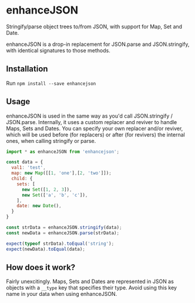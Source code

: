 # enhanceJSON
Stringify/parse object trees to/from JSON, with support for Map, Set and Date.

enhanceJSON is a drop-in replacement for JSON.parse and JSON.stringify, with identical signatures to those methods.

## Installation
Run `npm install --save enhancejson`

## Usage
enhanceJSON is used in the same way as you'd call JSON.stringify / JSON.parse. Internally, it uses a custom replacer and reviver to handle Maps, Sets and Dates. You can specify your own replacer and/or reviver, which will be used before (for replacers) or after (for revivers) the internal ones, when calling stringify or parse.

```javascript
import * as enhanceJSON from 'enhancejson';

const data = {
  val1: 'test',
  map: new Map([[1, 'one'],[2, 'two']]);
  child: {
    sets: [
      new Set([1, 2, 3]),
      new Set(['a', 'b', 'c']),
    ],
    date: new Date(),
  }
}

const strData = enhanceJSON.stringify(data);
const newData = enhanceJSON.parse(strData);

expect(typeof strData).toEqual('string');
expect(newData).toEqual(data);
```

## How does it work?
Fairly unexcitingly. Maps, Sets and Dates are represented in JSON as objects with a `__type` key that specifies their type. Avoid using this key name in your data when using enhanceJSON.